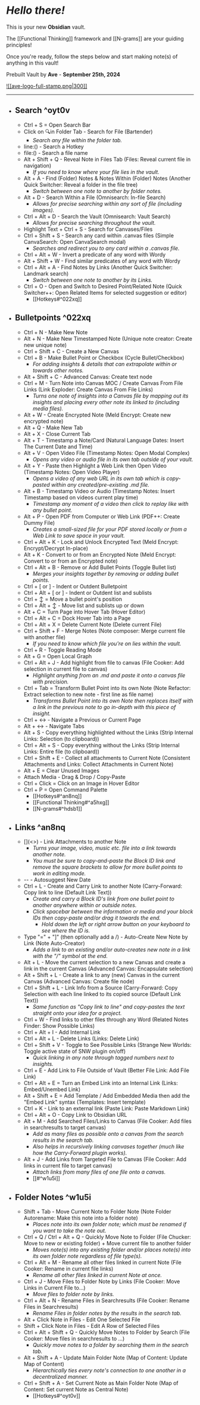 # *Hello there!*

This is your new **Obsidian** vault.

The [[Functional Thinking]] framework and [[N-grams]] are your guiding principles!

Once you're ready, follow the steps below and start making note(s) of anything in this vault!

Prebuilt Vault by **Ave** - **September 25th, 2024**

[![[ave-logo-full-stamp.png|300]]](<Hotkeys.canvas>)

----
- ## Search ^oyt0v
	- Ctrl + S = Open Search Bar
	- Click on 🔍in Folder Tab - Search for File (Bartender)
		- *Search any file within the folder tab.*
	- line:() - Search a Hotkey
	- file:() - Search a file name
	- Alt + Shift + Q - Reveal Note in Files Tab (Files: Reveal current file in navigation)
		- *If you need to know where your file lies in the vault.*
	- Alt + A - Find (Folder) Notes & Notes Within (Folder) Notes (Another Quick Switcher: Reveal a folder in the file tree)
		- *Switch between one note to another by folder notes.*
	- Alt + D - Search Within a File (Omnisearch: In-file Search)
		- *Allows for precise searching within any sort of file (including images).*
	- Ctrl + Alt + D - Search the Vault (Omnisearch: Vault Search)
		- *Allows for precise searching throughout the vault.*
	- Highlight Text + Ctrl + S - Search for Canvases/Files
	- Ctrl + Shift + S - Search any card within .canvas files (Simple CanvaSearch: Open CanvaSearch modal)
		- *Searches and redirect you to any card within a .canvas file.*
	- Ctrl + Alt + W - Invert a predicate of any word with Wordy
	- Alt + Shift + W - Find similar predicates of any word with Wordy
	- Ctrl + Alt + A - Find Notes by Links (Another Quick Switcher: Landmark search)
		- *Switch between one note to another by its Links.*
	- Ctrl + O - Open and Switch to Desired Point/Related Note (Quick Switcher++: Open Related Items for selected suggestion or editor)
		- [[Hotkeys#^022xq]]
- ## Bulletpoints ^022xq
	- Ctrl + N - Make New Note
	- Alt + N - Make New Timestamped Note (Unique note creator: Create new unique note)
	- Ctrl + Shift + C - Create a New Canvas
	- Ctrl + B - Make Bullet Point or Checkbox (Cycle Bullet/Checkbox)
		- *For adding insights & details that can extrapolate within or towards other notes.*
	- Alt + Shift + C - Advanced Canvas: Create text node
	- Ctrl + M - Turn Note into Canvas MOC / Create Canvas From File Links (Link Exploder: Create Canvas From File Links)
		- *Turns one note of insights into a Canvas file by mapping out its insights and placing every other note its linked to (including media files).*
	- Alt + W - Create Encrypted Note (Meld Encrypt: Create new encrypted note)
	- Alt + Q - Make New Tab
	- Alt + X - Close Current Tab
	- Alt + T - Timestamp a Note/Card (Natural Language Dates: Insert The Current Date and Time)
	- Alt + V - Open Video File (Timestamp Notes: Open Modal Complex)
		- *Opens any video or audio file in its own tab outside of your vault.*
	- Alt + Y - Paste then Highlight a Web Link then Open Video (Timestamp Notes: Open Video Player)
		- *Opens a video of any web URL in its own tab which is copy-pasted within any created/pre-existing .md file.*
	- Alt + B - Timestamp Video or Audio (Timestamp Notes: Insert Timestamp based on videos current play time)
		- *Timestamp any moment of a video then click to replay like with any bullet point.*
	- Alt + P - Open PDF from Computer or Web Link (PDF++: Create Dummy File)
		- *Creates a small-sized file for your PDF stored locally or from a Web Link to save space in your vault.*
	- Ctrl + Alt + K - Lock and Unlock Encrypted Text (Meld Encrypt: Encrypt/Decrypt In-place)
	- Alt + K - Convert to or from an Encrypted Note (Meld Encrypt: Convert to or from an Encrypted note)
	- Ctrl + Alt + B - Remove or Add Bullet Points (Toggle Bullet list)
		- *Merges your insights together by removing or adding bullet points.*
	- Ctrl + [ or ] - Indent or Outdent Bulletpoint
	- Ctrl + Alt + [ or ] - Indent or Outdent list and sublists
	- Ctrl + ↕ = Move a bullet point's position
	- Ctrl + Alt + ↕ - Move list and sublists up or down
	- Alt + C = Turn Page into Hover Tab (Hover Editor)
	- Ctrl + Alt + C = Dock Hover Tab into a Page
	- Ctrl + Alt + X = Delete Current Note (Delete current File)
	- Ctrl + Shift + F - Merge Notes (Note composer: Merge current file with another file)
		- *If you need to know which file you're on lies within the vault.*
	- Ctrl + R - Toggle Reading Mode
	- Alt + G = Open Local Graph
	- Ctrl + Alt + J - Add highlight from file to canvas (File Cooker: Add selection in current file to canvas)
		- *Highlight anything from an .md and paste it onto a canvas file with precision.*
	- Ctrl + Tab = Transform Bullet Point into its own Note (Note Refactor: Extract selection to new note - first line as file name)
		- *Transforms Bullet Point into its own Note then replaces itself with a link in the previous note to go in-depth with this piece of insight.*
	- Ctrl + ↔ - Navigate a Previous or Current Page
	- Alt + ↔ - Navigate Tabs
	- Alt + S - Copy everything highlighted without the Links (Strip Internal Links: Selection (to clipboard))
	- Ctrl + Alt + S - Copy everything without the Links (Strip Internal Links: Entire file (to clipboard))
	- Ctrl + Shift + E - Collect all attachments to Current Note (Consistent Attachments and Links: Collect Attachments in Current Note)
	- Alt + E = Clear Unused Images
	- Attach Media - Drag & Drop / Copy-Paste
	- Ctrl + Click = Click on an Image in Hover Editor
	- Ctrl + P = Open Command Palette
		- [[Hotkeys#^an8nq]]
		- [[Functional Thinking#^a5hxg]]
		- [[N-grams#^hdsb1]]
- ## Links ^an8nq
	- []\(<>) - Link Attachments to another Note
		- *Turns your image, video, music etc. file into a link towards another note.*
		- *You must be sure to copy-and-paste the Block ID link and remove the square brackets to allow for more bullet points to work in editing mode.*
	- -- - Autosuggest New Date
	- Ctrl + L - Create and Carry Link to another Note (Carry-Forward: Copy link to line (Default Link Text))
		- *Create and carry a Block ID's link from one bullet point to another anywhere within or outside notes.*
		- *Click spacebar between the information or media and your block IDs then copy-paste and/or drag it towards the end.*
			- *Hold down the left or right arrow button on your keyboard to see where the ID is.*
	- Type "=" + "]" (then optionally add a /) - Auto-Create New Note by Link (Note Auto-Creator)
		- *Adds a link to an existing and/or auto-creates new note in a link with the "/" symbol at the end.*
	- Alt + L - Move the current selection to a new Canvas and create a link in the current Canvas (Advanced Canvas: Encapsulate selection)
	- Alt + Shift + L - Create a link to any (new) Canvas in the current Canvas (Advanced Canvas: Create file node)
	- Ctrl + Shift + L - Link Info from a Source (Carry-Forward: Copy Selection with each line linked to its copied source (Default Link Text))
		- *Same function as "Copy link to line" and copy-pastes the text straight onto your idea for a project.*
	- Ctrl + W - Find links to other files through any Word (Related Notes Finder: Show Possible Links)
	- Ctrl + Alt + I - Add Internal Link
	- Ctrl + Alt + L - Delete Links (Links: Delete Link)
	- Ctrl + Shift + V - Toggle to See Possible Links (Strange New Worlds: Toggle active state of SNW plugin on/off)
		- *Quick linking in any note through tagged numbers next to insights.*
	- Ctrl + E - Add Link to File Outside of Vault (Better File Link: Add File Link)
	- Ctrl + Alt + E = Turn an Embed Link into an Internal Link (Links: Embed/Unembed Link)
	- Alt + Shift + E = Add Template / Add Embedded Media then add the "Embed Link" syntax (Templates: Insert template)
	- Ctrl + K - Link to an external link []() (Paste Link: Paste Markdown Link)
	- Ctrl + Alt + O - Copy Link to Obsidian URL
	- Alt + M - Add Searched Files/Links to Canvas (File Cooker: Add files in searchresults to target canvas)
		- *Add as many files as possible onto a canvas from the search results in the search tab.*
		- *Also helps in recursively linking canvases together (much like how the Carry-Forward plugin works).*
	- Alt + J - Add Links from Targeted File to Canvas (File Cooker: Add links in current file to target canvas)
		- *Attach links from many files of one file onto a canvas.*
		- [[#^w1u5i]]
- ## Folder Notes ^w1u5i
	- Shift + Tab - Move Current Note to Folder Note (Note Folder Autorename: Make this note into a folder note)
		- *Places note into its own folder note; which must be renamed if you want to take the note out.*
	- Ctrl + Q / Ctrl + Alt + Q - Quickly Move Note to Folder (File Chucker: Move to new or existing folder) + Move current file to another folder
		- *Moves note(s) into any existing folder and/or places note(s) into its own folder note regardless of file type(s).*
	- Ctrl + Alt + M - Rename all other files linked in current Note (File Cooker: Rename in current file links)
		- *Rename all other files linked in current Note at once.*
	- Ctrl + J - Move Files to Folder Note by Links (File Cooker: Move Links in Current File to...)
		- *Move files to folder note by links.*
	- Ctrl + Alt + N - Rename Files in Searchresults (File Cooker: Rename Files in Searchresults)
		- *Rename Files in folder notes by the results in the search tab.*
	- Alt + Click Note in Files - Edit One Selected File
	- Shift + Click Note in Files - Edit A Row of Selected Files
	- Ctrl + Alt + Shift + Q - Quickly Move Notes to Folder by Search (File Cooker: Move files in searchresults to ...)
		- *Quickly move notes to a folder by searching them in the search tab.*
	- Alt + Shift + A - Update Main Folder Note (Map of Content: Update Map of Content)
		- *Hierarchically ties every note's connection to one another in a decentralized manner.*
	- Ctrl + Shift + A - Set Current Note as Main Folder Note (Map of Content: Set current Note as Central Note)
		- [[Hotkeys#^oyt0v]]